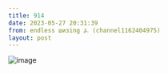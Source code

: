 ```yaml
---
title: 914
date: 2023-05-27 20:31:39
from: endless шизing ⍼ (channel1162404975)
layout: post
---
```


![image](photos/photo_69@27-05-2023_20-31-39.jpg)



